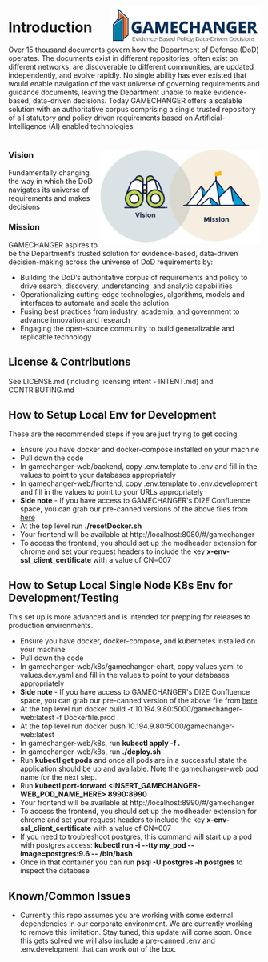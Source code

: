 <img src="./img/tags/GAMECHANGER-NoPentagon_RGB@3x.png" align="right"
     alt="Mission Vision Icons" width="300" >
# Introduction

Over 15 thousand documents govern how the Department of Defense (DoD) operates. The documents exist in different repositories, often exist on different networks, are discoverable to different communities, are updated independently, and evolve rapidly. No single ability has ever existed that would enable navigation of the vast universe of governing requirements and guidance documents, leaving the Department unable to make evidence-based, data-driven decisions. Today GAMECHANGER offers a scalable solution with an authoritative corpus comprising a single trusted repository of all statutory and policy driven requirements based on Artificial-Intelligence (AI) enabled technologies.

#
<img src="./img/original/Brand_Platform.png" align="right"
     alt="Mission Vision Icons" width="320" >

### Vision

Fundamentally changing the way in which the DoD navigates its universe of requirements and makes decisions

### Mission
GAMECHANGER aspires to be the Department’s trusted solution for evidence-based, data-driven decision-making across the universe of DoD requirements by:

- Building the DoD’s authoritative corpus of requirements and policy to drive search, discovery, understanding, and analytic capabilities
- Operationalizing cutting-edge technologies, algorithms, models and interfaces to automate and scale the solution
- Fusing best practices from industry, academia, and government to advance innovation and research
- Engaging the open-source community to build generalizable and replicable technology

## License & Contributions
See LICENSE.md (including licensing intent - INTENT.md) and CONTRIBUTING.md

## How to Setup Local Env for Development

These are the recommended steps if you are just trying to get coding.

- Ensure you have docker and docker-compose installed on your machine
- Pull down the code
- In gamechanger-web/backend, copy .env.template to .env and fill in the values to point to your databases appropriately
- In gamechanger-web/frontend, copy .env.template to .env.development and fill in the values to point to your URLs appropriately
- **Side note** - If you have access to GAMECHANGER's DI2E Confluence space, you can grab our pre-canned versions of the above files from [here](https://confluence.di2e.net/display/UOT/GC+-+Development+Resources)
- At the top level run **./resetDocker.sh**
- Your frontend will be available at http://localhost:8080/#/gamechanger
- To access the frontend, you should set up the modheader extension for chrome and set your request headers to include the key **x-env-ssl_client_certificate** with a value of CN=007

## How to Setup Local Single Node K8s Env for Development/Testing

This set up is more advanced and is intended for prepping for releases to production environments.

- Ensure you have docker, docker-compose, and kubernetes installed on your machine
- Pull down the code
- In gamechanger-web/k8s/gamechanger-chart, copy values.yaml to values.dev.yaml and fill in the values to point to your databases appropriately
- **Side note** - If you have access to GAMECHANGER's DI2E Confluence space, you can grab our pre-canned version of the above file from [here](https://confluence.di2e.net/display/UOT/GC+-+Development+Resources).
- At the top level run docker build -t 10.194.9.80:5000/gamechanger-web:latest -f Dockerfile.prod .
- At the top level run docker push 10.194.9.80:5000/gamechanger-web:latest
- In gamechanger-web/k8s, run **kubectl apply -f .**
- In gamechanger-web/k8s, run **./deploy.sh**
- Run **kubectl get pods** and once all pods are in a successful state the application should be up and available. Note the gamechanger-web pod name for the next step.
- Run **kubectl port-forward <INSERT_GAMECHANGER-WEB_POD_NAME_HERE> 8990:8990**
- Your frontend will be available at http://localhost:8990/#/gamechanger
- To access the frontend, you should set up the modheader extension for chrome and set your request headers to include the key **x-env-ssl_client_certificate** with a value of CN=007
- If you need to troubleshoot postgres, this command will start up a pod with postgres access: **kubectl run -i --tty my_pod --image=postgres:9.6 -- /bin/bash**
- Once in that container you can run **psql -U postgres -h postgres** to inspect the database

## Known/Common Issues

- Currently this repo assumes you are working with some external dependencies in our corporate environment. We are currently working to remove this limitation. Stay tuned, this update will come soon. Once this gets solved we will also include a pre-canned .env and .env.development that can work out of the box.
